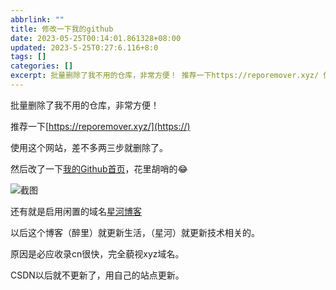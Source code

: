 ```yaml
---
abbrlink: ""
title: 修改一下我的github
date: 2023-05-25T00:14:01.861328+08:00
updated: 2023-5-25T0:27:6.116+8:0
tags: []
categories: []
excerpt: 批量删除了我不用的仓库，非常方便！ 推荐一下https://reporemover.xyz/ 使用这个网站，差不多两三步就删除了。 然后改了一下我的Github首页，花里胡哨的😂  还有就是启用闲置的域名星河博客 以后这个博客（醉里）就更新生活，（星河）就更新技术相关的。 原因是必应收录cn很快，完全藐视xyz域名。 CSDN以后就不更新了，用自己的站点更新。 ...
---
```

批量删除了我不用的仓库，非常方便！

推荐一下[https://reporemover.xyz/](https://)

使用这个网站，差不多两三步就删除了。

然后改了一下[我的Github首页](https://github.com/xiaohao8)，花里胡哨的😂

![截图](/images/uploads/screenshot_20230525-002421.png)

还有就是启用闲置的域名[星河博客](https://www.fuzhihao.cn)

以后这个博客（醉里）就更新生活，（星河）就更新技术相关的。

原因是必应收录cn很快，完全藐视xyz域名。

CSDN以后就不更新了，用自己的站点更新。